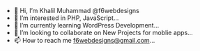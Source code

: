 - 👋 Hi, I’m Khalil Muhammad @f6webdesigns
- 👀 I’m interested in PHP, JavaScript...
- 🌱 I’m currently learning WordPress Development...
- 💞️ I’m looking to collaborate on New Projects for moblie apps...
- 📫 How to reach me f6webdesigns@gmail.com...

<!---
f6webdesigns/f6webdesigns is a ✨ special ✨ repository because its `README.md` (this file) appears on your GitHub profile.
You can click the Preview link to take a look at your changes.
--->
